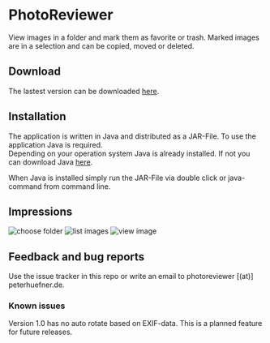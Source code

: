 # PhotoReviewer

View images in a folder and mark them as favorite or trash. Marked images are in a selection and can be copied, moved or deleted.

## Download

The lastest version can be downloaded [here](https://github.com/PeterHuefner/PhotoReviewer/blob/master/builds/current/PhotoReviewer.jar?raw=true).

## Installation

The application is written in Java and distributed as a JAR-File. To use the application Java is required.<br>
Depending on your operation system Java is already installed. If not you can download Java [here](https://java.com/de/download/).

When Java is installed simply run the JAR-File via double click or java-command from command line.

## Impressions

![choose folder](http://www.peterhuefner.de/PhotoReviewer_anleitung/1_choose_folder.png)
![list images](http://www.peterhuefner.de/PhotoReviewer_anleitung/2_review.png)
![view image](http://www.peterhuefner.de/PhotoReviewer_anleitung/3_view.png)

## Feedback and bug reports

Use the issue tracker in this repo or write an email to photoreviewer [(at)] peterhuefner.de.

### Known issues

Version 1.0 has no auto rotate based on EXIF-data. This is a planned feature for future releases. 

